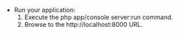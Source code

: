 * Run your application:
    1. Execute the php app/console server:run command.
    2. Browse to the http://localhost:8000 URL.
